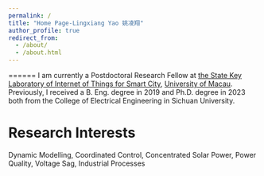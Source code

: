 ```yaml
---
permalink: /
title: "Home Page-Lingxiang Yao 姚凌翔"
author_profile: true
redirect_from: 
  - /about/
  - /about.html
---
```


======
I am currently a Postdoctoral Research Fellow at [the State Key Laboratory of Internet of Things for Smart City](https://skliotsc.um.edu.mo/), [University of Macau](https://www.um.edu.mo/). Previously, I received a B. Eng. degree in 2019 and Ph.D. degree in 2023 both from the College of Electrical Engineering in Sichuan University.

Research Interests
======
Dynamic Modelling, Coordinated Control, Concentrated Solar Power, Power Quality, Voltage Sag, Industrial Processes

